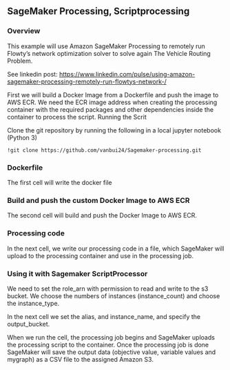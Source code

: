 ## SageMaker Processing, Scriptprocessing

### Overview
This example will use Amazon SageMaker Processing to remotely run Flowty’s network optimization solver to solve again The Vehicle Routing Problem. 

See linkedin post: https://www.linkedin.com/pulse/using-amazon-sagemaker-processing-remotely-run-flowtys-network-/

First we will build a Docker Image from a Dockerfile and push the image to AWS ECR. 
We need the ECR image address when creating the processing container with the required packages and other dependencies inside the container to process the script. Running the Scrit

Clone the git repository by running the following in a local jupyter notebook (Python 3)
```
!git clone https://github.com/vanbui24/Sagemaker-processing.git
```

### Dockerfile
The first cell will write the docker file 

### Build and push the custom Docker Image to AWS ECR
The second cell will build and push the Docker Image to AWS ECR.

### Processing code
In the next cell, we write our processing code in a file, which SageMaker will upload to the processing container and use in the processing job.

### Using it with Sagemaker ScriptProcessor
We need to set the role_arn with permission to read and write to the s3 bucket. We choose the numbers of instances (instance_count) and choose the instance_type. 

In the next cell we set the alias, and instance_name, and specify the output_bucket. 

When we run the cell, the processing job begins and SageMaker uploads the processing script to the container. Once the processing job is done SageMaker will save the output data (objective value, variable values and mygraph) as a CSV file to the assigned Amazon S3.


